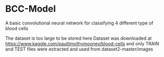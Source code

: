 # BCC-Model
A basic convolutional neural network for classifying 4 different type of blood cells


The dataset is too large to be stored here
Dataset was downloaded at https://www.kaggle.com/paultimothymooney/blood-cells and only TRAIN and TEST files were extracted and used from dataset2-master/images
